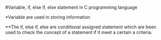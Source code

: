 #Variable, if, else if, else statement in C programming language

*Variable are used in storing information

**The if, else if, else are conditional assigned statement which are been used to check the concept of a statement if it meet a certain a criteria.

